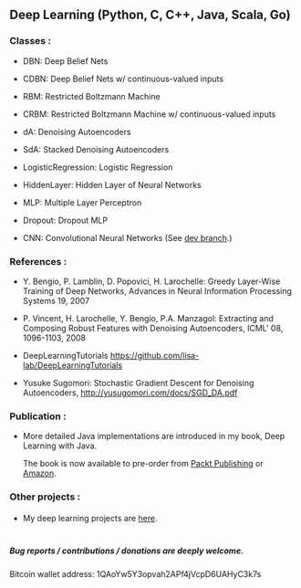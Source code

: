 ##  Deep Learning (Python, C, C++, Java, Scala, Go)

### Classes :

  - DBN:  Deep Belief Nets

  - CDBN: Deep Belief Nets w/ continuous-valued inputs 

  - RBM:  Restricted Boltzmann Machine

  - CRBM: Restricted Boltzmann Machine w/ continuous-valued inputs

  - dA:   Denoising Autoencoders

  - SdA:  Stacked Denoising Autoencoders

  - LogisticRegression: Logistic Regression

  - HiddenLayer: Hidden Layer of Neural Networks
  
  - MLP: Multiple Layer Perceptron

  - Dropout: Dropout MLP

  - CNN: Convolutional Neural Networks (See [dev branch](https://github.com/yusugomori/DeepLearning/tree/dev).)



### References :
  - Y. Bengio, P. Lamblin, D. Popovici, H. Larochelle: Greedy Layer-Wise
  Training of Deep Networks, Advances in Neural Information Processing
  Systems 19, 2007

  - P. Vincent, H. Larochelle, Y. Bengio, P.A. Manzagol: Extracting and
  Composing Robust Features with Denoising Autoencoders, ICML' 08, 1096-1103,
  2008


  - DeepLearningTutorials
  https://github.com/lisa-lab/DeepLearningTutorials

  - Yusuke Sugomori: Stochastic Gradient Descent for Denoising Autoencoders,
  http://yusugomori.com/docs/SGD_DA.pdf

### Publication :
  - More detailed Java implementations are introduced in my book, Deep Learning with Java.

    The book is now available to pre-order from [Packt Publishing](https://www.packtpub.com/big-data-and-business-intelligence/deep-learning-java) or [Amazon](http://www.amazon.com/Deep-Learning-Java-Yusuke-Sugomori/dp/1785282190/).

### Other projects : 
  -  My deep learning projects are [here](http://yusugomori.com/projects/deep-learning/).
　  
　  
  
##### Bug reports / contributions / donations are deeply welcome.
Bitcoin wallet address: 1QAoYw5Y3opvah2APf4jVcpD6UAHyC3k7s

